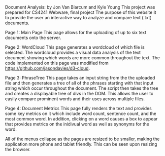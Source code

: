 Document Analysis: by Jon Van Blarcum and Kyle Young
This project was prepared for CS4241 Webware, final project
The purpose of this website it to provide the user an interactive way to analyze and compare text (.txt) documents.

Page 1: Main Page
	This page allows for the uploading of up to six text documents onto the server.

Page 2: WordCloud
	This page generates a wordcloud of which file is selected. The wordcloud provides a visual data analysis of the text document showing which words are more common throughout the text.
	The code implemented on this page was modified from https://github.com/jasondavies/d3-cloud. 

Page 3: PhraseTree
	This page takes an input string from the the uploaded file and then generates a tree of all of the phrases starting with that input string which occur throughout the document. The script then takes the tree and creates a displayable tree of divs in the DOM. This allows the user to easily compare prominent words and their uses across multiple files.

Page 4: Document Metrics
	This page fully renders the text and provides some key metrics on it which include word count, sentence count, and the most common word.
	In addition, clicking on a word causes a box to appear that provides metrics on the inidivual word as well as synonyms for the word. 

All of the menus collapse as the pages are resized to be smaller, making the application more phone and tablet friendly. This can be seen upon resizing the browser.